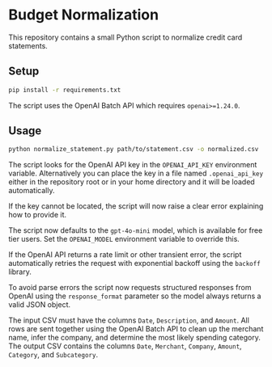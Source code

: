 # Budget Normalization

This repository contains a small Python script to normalize credit card statements.

## Setup

```bash
pip install -r requirements.txt
```

The script uses the OpenAI Batch API which requires `openai>=1.24.0`.

## Usage

```bash
python normalize_statement.py path/to/statement.csv -o normalized.csv
```

The script looks for the OpenAI API key in the `OPENAI_API_KEY` environment
variable. Alternatively you can place the key in a file named
`.openai_api_key` either in the repository root or in your home directory and
it will be loaded automatically.

If the key cannot be located, the script will now raise a clear error
explaining how to provide it.

The script now defaults to the `gpt-4o-mini` model, which is available for
free tier users. Set the `OPENAI_MODEL` environment variable to override this.

If the OpenAI API returns a rate limit or other transient error, the script
automatically retries the request with exponential backoff using the `backoff`
library.

To avoid parse errors the script now requests structured responses from
OpenAI using the `response_format` parameter so the model always returns a
valid JSON object.

The input CSV must have the columns `Date`, `Description`, and `Amount`. All rows
are sent together using the OpenAI Batch API to clean up the merchant name,
infer the company, and determine the most likely spending category. The output
CSV contains the columns `Date`, `Merchant`, `Company`, `Amount`, `Category`,
and `Subcategory`.


